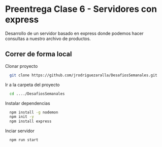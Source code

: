 # Preentrega Clase 6 - Servidores con express

Desarrollo de un servidor basado en express donde podemos hacer consultas a nuestro archivo de productos.

## Correr de forma local

Clonar proyecto

```bash
  git clone https://github.com/jrodriguezaralla/DesafiosSemanales.git
```

Ir a la carpeta del proyecto

```bash
  cd ..../DesafiosSemanales
```

Instalar dependencias

```bash
  npm install -g nodemon
  npm init -y
  npm install express
```

Inciar servidor

```bash
  npm run start
```
